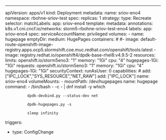 ---
apiVersion: apps/v1
kind: Deployment
metadata:
  name: sriov-eno4
  namespace: rbohne-sriov-test
spec:
  replicas: 1
  strategy:
    type: Recreate
  selector:
    matchLabels:
      app: sriov-eno4
  template:
    metadata:
      annotations:
        k8s.v1.cni.cncf.io/networks: storm5-rbohne-sriov-test-eno4
      labels:
        app: sriov-eno4
    spec:
      serviceAccountName: privileged
      volumes:
      - name: hugepage
        emptyDir:
          medium: HugePages
      containers:
      #
      #- image: default-route-openshift-image-registry.apps.ocp5.stormshift.coe.muc.redhat.com/openshift/tools:latest
      - image: registry.redhat.io/openshift4/dpdk-base-rhel8:v4.9.5-2
        resources:
          limits:
            openshift.io/storm5eno3: "1"
            memory: "1Gi"
            cpu: "4"
            hugepages-1Gi: "1Gi"
          requests:
            openshift.io/storm5eno3: "1"
            memory: "1Gi"
            cpu: "4"
            hugepages-1Gi: "1Gi"
        securityContext:
          runAsUser: 0
          capabilities:
            # add: ["IPC_LOCK","SYS_RESOURCE","NET_RAW"]
            add: ["IPC_LOCK"]
        name: sriov-eno4
        volumeMounts:
        - mountPath: /dev/hugepages
          name: hugepage
        command:
          - /bin/bash
          - -c
          - |
              dnf install -y which

              dpdk-devbind.py --status-dev net

              dpdk-hugepages.py -s

              sleep infinity
  triggers:
  - type: ConfigChange
